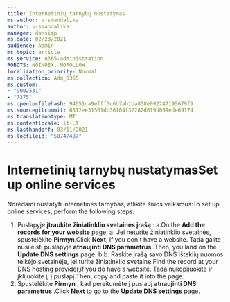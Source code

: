 ```yaml
---
title: Internetinių tarnybų nustatymas
ms.author: v-smandalika
author: v-smandalika
manager: dansimp
ms.date: 02/23/2021
audience: Admin
ms.topic: article
ms.service: o365-administration
ROBOTS: NOINDEX, NOFOLLOW
localization_priority: Normal
ms.collection: Adm_O365
ms.custom:
- "9002531"
- "7375"
ms.openlocfilehash: 94651ca9efff3c6b7ab1ba858e092247195679f9
ms.sourcegitcommit: 6312ee31561db36104f32282d019d069ede69174
ms.translationtype: MT
ms.contentlocale: lt-LT
ms.lasthandoff: 03/11/2021
ms.locfileid: "50747487"
---
```

# <a name="set-up-online-services"></a><span data-ttu-id="a94d9-102">Internetinių tarnybų nustatymas</span><span class="sxs-lookup"><span data-stu-id="a94d9-102">Set up online services</span></span>

<span data-ttu-id="a94d9-103">Norėdami nustatyti internetines tarnybas, atlikite šiuos veiksmus:</span><span class="sxs-lookup"><span data-stu-id="a94d9-103">To set up online services, perform the following steps:</span></span>

1. <span data-ttu-id="a94d9-104">Puslapyje **įtraukite žiniatinklio svetainės įrašą** : a.</span><span class="sxs-lookup"><span data-stu-id="a94d9-104">On the **Add the records for your website** page: a.</span></span> <span data-ttu-id="a94d9-105">Jei neturite žiniatinklio svetainės, spustelėkite **Pirmyn**.</span><span class="sxs-lookup"><span data-stu-id="a94d9-105">Click **Next**, if you don't have a website.</span></span> <span data-ttu-id="a94d9-106">Tada galite nusileisti puslapyje **atnaujinti DNS parametrus** .</span><span class="sxs-lookup"><span data-stu-id="a94d9-106">Then, you land on the **Update DNS settings** page.</span></span>
    <span data-ttu-id="a94d9-107">b.</span><span class="sxs-lookup"><span data-stu-id="a94d9-107">b.</span></span> <span data-ttu-id="a94d9-108">Raskite įrašą savo DNS išteklių nuomos teikėjo svetainėje, jei turite žiniatinklio svetainę.</span><span class="sxs-lookup"><span data-stu-id="a94d9-108">Find the record at your DNS hosting provider,if you do have a website.</span></span> <span data-ttu-id="a94d9-109">Tada nukopijuokite ir įklijuokite jį į puslapį.</span><span class="sxs-lookup"><span data-stu-id="a94d9-109">Then, copy and paste it into the page.</span></span>
2. <span data-ttu-id="a94d9-110">Spustelėkite **Pirmyn** , kad pereitumėte į puslapį **atnaujinti DNS parametrus** .</span><span class="sxs-lookup"><span data-stu-id="a94d9-110">Click **Next** to go to the **Update DNS settings** page.</span></span>